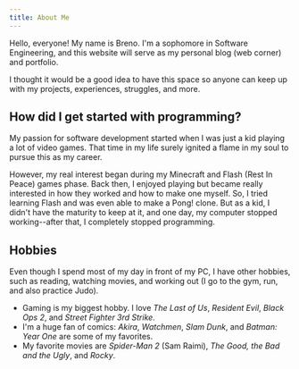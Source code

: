 ```yaml
---
title: About Me
---
```


Hello, everyone! My name is Breno. I'm a sophomore in Software Engineering, and this website will serve as my personal blog (web corner) and portfolio.

I thought it would be a good idea to have this space so anyone can keep up with my projects, experiences, struggles, and more.

## How did I get started with programming?

My passion for software development started when I was just a kid playing a lot of video games. That time in my life surely ignited a flame in my soul to pursue this as my career.

However, my real interest began during my Minecraft and Flash (Rest In Peace) games phase. Back then, I enjoyed playing but became really interested in how they worked and how to make one myself. So, I tried learning Flash and was even able to make a Pong! clone. But as a kid, I didn't have the maturity to keep at it, and one day, my computer stopped working--after that, I completely stopped programming.

## Hobbies

Even though I spend most of my day in front of my PC, I have other hobbies, such as reading, watching movies, and working out (I go to the gym, run, and also practice Judo).

- Gaming is my biggest hobby. I love _The Last of Us_, _Resident Evil_, _Black Ops 2_, and _Street Fighter 3rd Strike_.
- I'm a huge fan of comics: _Akira_, _Watchmen_, _Slam Dunk_, and _Batman: Year One_ are some of my favorites.
- My favorite movies are _Spider-Man 2_ (Sam Raimi), _The Good, the Bad and the Ugly_, and _Rocky_.
